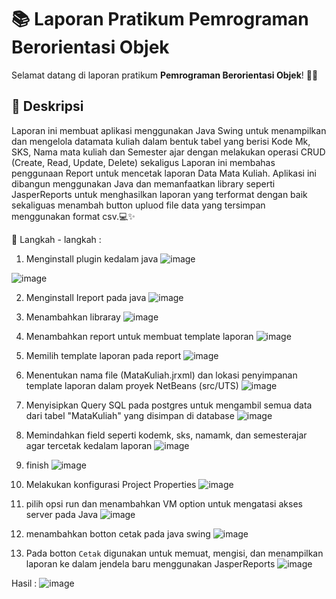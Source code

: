# 📚 Laporan Pratikum Pemrograman Berorientasi Objek

Selamat datang di laporan pratikum **Pemrograman Berorientasi Objek**! 🎉😄

## 📖 Deskripsi

Laporan ini membuat aplikasi menggunakan Java Swing untuk menampilkan dan mengelola datamata kuliah dalam bentuk tabel  yang berisi Kode Mk, SKS, Nama mata kuliah dan Semester ajar dengan melakukan operasi CRUD  (Create, Read, Update, Delete) sekaligus Laporan ini membahas penggunaan Report untuk mencetak laporan Data Mata Kuliah. Aplikasi ini dibangun menggunakan Java dan memanfaatkan library seperti JasperReports untuk menghasilkan laporan yang terformat dengan baik sekaliguas menambah button upluod file data yang tersimpan menggunakan format csv.💻✨

🔗 Langkah - langkah :

1.	Menginstall plugin kedalam java
   ![image](https://github.com/user-attachments/assets/0ac712ea-9f7e-4137-b328-58b70eb1c41e)

   ![image](https://github.com/user-attachments/assets/50a05ad6-f516-41d0-b78c-73fc807af52d)


2.	Menginstall Ireport pada java
 ![image](https://github.com/user-attachments/assets/eb38eaad-e4dd-4df5-a6f4-4dd4ef9c1aa2)


3.	Menambahkan libraray
 ![image](https://github.com/user-attachments/assets/29b5488d-af33-4be9-83db-1a46b57f5e97)


4.	Menambahkan report untuk membuat template laporan
 ![image](https://github.com/user-attachments/assets/a24f90c1-fb9c-4d98-be3c-5da8d540ccf2)

 

5.	Memilih template laporan pada report
 ![image](https://github.com/user-attachments/assets/9c5005c7-f7e5-4152-bf6e-687081f28d35)


6.	Menentukan nama file (MataKuliah.jrxml) dan lokasi penyimpanan template laporan dalam proyek NetBeans (src/UTS)
    ![image](https://github.com/user-attachments/assets/c6358eba-2504-4684-909c-77c7d35bf892)


 
7.	  Menyisipkan Query SQL pada postgres untuk mengambil semua data dari tabel "MataKuliah" yang disimpan di database
    ![image](https://github.com/user-attachments/assets/e613cf6c-8abe-49b5-8e80-9933ceb95bb9)


8.  Memindahkan field seperti kodemk, sks, namamk, dan semesterajar agar tercetak kedalam laporan
   ![image](https://github.com/user-attachments/assets/f90f47dd-1642-466e-a974-0679e945dd48)


9. finish 
   ![image](https://github.com/user-attachments/assets/7b95cd35-8eea-4be1-baf4-081c90cc4e74)


10. Melakukan konfigurasi Project Properties
   ![image](https://github.com/user-attachments/assets/5a8b3e4c-5566-49af-ac70-170890ab4fd4)


11. pilih opsi run dan menambahkan VM option untuk mengatasi akses server pada Java
   ![image](https://github.com/user-attachments/assets/7cce9e5f-83b1-4746-9ed7-b02fd0907602)


12. menambahkan botton cetak pada java swing 
    ![image](https://github.com/user-attachments/assets/75f9c72e-f1a9-4676-911d-6dca46fe9e8c)



13. Pada botton `Cetak` digunakan untuk memuat, mengisi, dan menampilkan laporan ke dalam jendela baru menggunakan JasperReports
   ![image](https://github.com/user-attachments/assets/25743a18-c783-482a-b883-33601df51485)


Hasil :
![image](https://github.com/user-attachments/assets/66eceaf6-a64c-4e7b-a792-62eab7642cdc)


